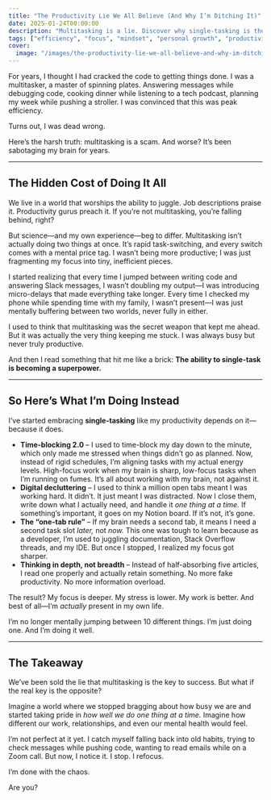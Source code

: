 ```yaml
---
title: "The Productivity Lie We All Believe (And Why I’m Ditching It)"
date: 2025-01-24T00:00:00
description: "Multitasking is a lie. Discover why single-tasking is the real productivity superpower and how it’s transforming my focus and life."
tags: ["efficiency", "focus", "mindset", "personal growth", "productivity", "single-tasking"]
cover:
  image: "/images/the-productivity-lie-we-all-believe-and-why-im-ditching-it.png"
---
```

For years, I thought I had cracked the code to getting things done. I was a multitasker, a master of spinning plates. Answering messages while debugging code, cooking dinner while listening to a tech podcast, planning my week while pushing a stroller. I was convinced that this was peak efficiency.

Turns out, I was dead wrong.

Here’s the harsh truth: multitasking is a scam. And worse? It’s been sabotaging my brain for years.

---

## **The Hidden Cost of Doing It All**

We live in a world that worships the ability to juggle. Job descriptions praise it. Productivity gurus preach it. If you’re not multitasking, you’re falling behind, right?

But science—and my own experience—beg to differ. Multitasking isn’t actually doing two things at once. It’s rapid task-switching, and every switch comes with a mental price tag. I wasn’t being more productive; I was just fragmenting my focus into tiny, inefficient pieces.

I started realizing that every time I jumped between writing code and answering Slack messages, I wasn’t doubling my output—I was introducing micro-delays that made everything take longer. Every time I checked my phone while spending time with my family, I wasn’t present—I was just mentally buffering between two worlds, never fully in either.

I used to think that multitasking was the secret weapon that kept me ahead. But it was actually the very thing keeping me stuck. I was always busy but never truly productive.

And then I read something that hit me like a brick: **The ability to single-task is becoming a superpower.**

---

## **So Here’s What I’m Doing Instead**

I’ve started embracing **single-tasking** like my productivity depends on it—because it does.

- **Time-blocking 2.0** – I used to time-block my day down to the minute, which only made me stressed when things didn’t go as planned. Now, instead of rigid schedules, I’m aligning tasks with my actual energy levels. High-focus work when my brain is sharp, low-focus tasks when I’m running on fumes. It’s all about working with my brain, not against it.
- **Digital decluttering** – I used to think a million open tabs meant I was working hard. It didn’t. It just meant I was distracted. Now I close them, write down what I actually need, and handle it *one thing at a time.* If something’s important, it goes on my Notion board. If it’s not, it’s gone.
- **The “one-tab rule”** – If my brain needs a second tab, it means I need a second task slot *later,* not *now.* This one was tough to learn because as a developer, I’m used to juggling documentation, Stack Overflow threads, and my IDE. But once I stopped, I realized my focus got sharper.
- **Thinking in depth, not breadth** – Instead of half-absorbing five articles, I read one properly and actually retain something. No more fake productivity. No more information overload.

The result? My focus is deeper. My stress is lower. My work is better. And best of all—I’m *actually* present in my own life.

I’m no longer mentally jumping between 10 different things. I’m just doing one. And I’m doing it well.

---

## **The Takeaway**

We’ve been sold the lie that multitasking is the key to success. But what if the real key is the opposite?

Imagine a world where we stopped bragging about how busy we are and started taking pride in *how well we do one thing at a time.* Imagine how different our work, relationships, and even our mental health would feel.

I’m not perfect at it yet. I catch myself falling back into old habits, trying to check messages while pushing code, wanting to read emails while on a Zoom call. But now, I notice it. I stop. I refocus.

I’m done with the chaos. 

Are you?
